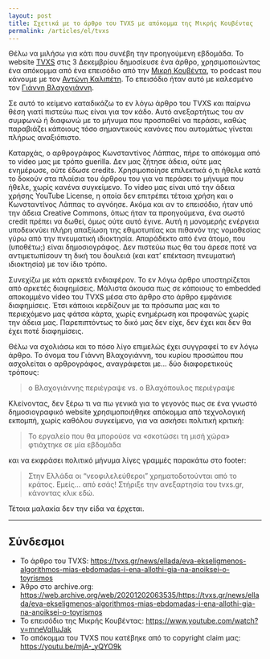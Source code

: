 ```yaml
---
layout: post
title: Σχετικά με το άρθρο του TVXS με απόκομμα της Μικρής Κουβέντας
permalink: /articles/el/tvxs
---
```


Θέλω να μιλήσω για κάτι που συνέβη την προηγούμενη εβδομάδα. Το website [TVXS](https://tvxs.gr) στις 3 Δεκεμβρίου δημοσίευσε ένα άρθρο, χρησιμοποιώντας ένα απόκομμα από ένα επεισόδιο από την [Μικρή Κουβέντα](https://www.youtube.com/channel/UC-9VClHdd-IWYZ8rB3nsdDA), το podcast που κάνουμε με τον [Αντώνη Καλιπέτη](https://twitter.com/akalipetis). Το επεισόδιο ήταν αυτό με καλεσμένο τον [Γιάννη Βλαχογιάννη](https://twitter.com/jonromero).

Σε αυτό το κείμενο καταδικάζω το εν λόγω άρθρο του TVXS και παίρνω θέση γιατί πιστεύω πως είναι για τον κάδο. Αυτό ανεξαρτήτως του αν συμφωνώ ή διαφωνώ με το μήνυμα που προσπαθεί να περάσει, καθώς παραβιάζει κάποιους τόσο σημαντικούς κανόνες που αυτομάτως γίνεται πλήρως αναξιόπιστο.

Καταρχάς, ο αρθρογράφος Κωνσταντίνος Λάππας, πήρε το απόκομμα από το video μας με τρόπο guerilla. Δεν μας ζήτησε άδεια, ούτε μας ενημέρωσε, ούτε έδωσε credits. Χρησιμοποίησε επιλεκτικά ό,τι ήθελε κατά το δοκούν στα πλαίσια του άρθρου του για να περάσει το μήνυμα που ήθελε, χωρίς κανένα συγκείμενο. Το video μας είναι υπό την άδεια χρήσης YouTube License, η οποία δεν επιτρέπει τέτοια χρήση και ο Κωνσταντίνος Λάππας το αγνόησε. Ακόμα και αν το επεισόδιο, ήταν υπό την άδεια Creative Commons, όπως ήταν τα προηγούμενα, ένα σωστό credit πρέπει να δωθεί, όμως ούτε αυτό έγινε. Αυτή η μονομερής ενέργεια υποδεικνύει πλήρη απαξίωση της εθιμοτυπίας και πιθανόν της νομοθεσίας γύρω από την πνευματική ιδιοκτησία. Απαράδεκτο από ένα άτομο, που (υποθέτω;) είναι δημοσιογράφος. Δεν πιστεύω πως θα του άρεσε ποτέ να αντιμετωπίσουν τη δική του δουλειά (και κατ’ επέκταση πνευματική ιδιοκτησία) με τον ίδιο τρόπο.

Συνεχίζω με κάτι αρκετά ενδιαφέρον. Το εν λόγω άρθρο υποστηρίζεται από αρκετές διαφημίσεις. Μάλιστα άκουσα πως σε κάποιους το embedded αποκομμένο video του TVXS μέσα στο άρθρο στο άρθρο εμφάνισε διαφημίσεις. Έτσι κάποιοι κερδίζουν με τα πρόσωπα μας και το περιεχόμενο μας φάτσα κάρτα, χωρίς ενημέρωση και προφανώς χωρίς την άδεια μας. Παρεπιπτόντως το δικό μας δεν είχε, δεν έχει και δεν θα έχει ποτέ διαφημίσεις.

Θέλω να σχολιάσω και το πόσο λίγο επιμελώς έχει συγγραφεί το εν λόγω άρθρο. Το όνομα του Γιάννη Βλαχογιάννη, του κυρίου προσώπου που ασχολείται ο αρθρογράφος, αναγράφεται με… δύο διαφορετικούς τρόπους:

> ο Βλαχογιάννης περιέγραψε
vs.
>  ο Βλαχόπουλος περιέγραψε

Κλείνoντας, δεν ξέρω τι να πω γενικά για το γεγονός πως σε ένα γνωστό δημοσιογραφικό website χρησιμοποιήθηκε απόκομμα από τεχνολογική εκπομπή, χωρίς καθόλου συγκείμενο, για να ασκήσει πολιτική κριτική:

> Το εργαλείο που θα μπορούσε να «σκοτώσει τη μισή χώρα» φτιάχτηκε σε μία εβδομάδα

 και να εκφράσει πολιτικό μήνυμα λίγες γραμμές παρακάτω στο footer:

> Στην Ελλάδα οι “νεοφιλελεύθεροι” χρηματοδοτούνται από το κράτος. Εμείς… από εσάς! Στήριξε την ανεξαρτησία του tvxs.gr, κάνοντας κλικ εδώ.

Τέτοια μαλακία δεν την είδα να έρχεται.

---

## Σύνδεσμοι
- Το άρθρο του TVXS: https://tvxs.gr/news/ellada/eva-ekseligmenos-algorithmos-mias-ebdomadas-i-ena-allothi-gia-na-anoiksei-o-toyrismos
- Άθρο στο archive.org: https://web.archive.org/web/20201202063535/https://tvxs.gr/news/ellada/eva-ekseligmenos-algorithmos-mias-ebdomadas-i-ena-allothi-gia-na-anoiksei-o-toyrismos
- To επεισόδιο της Μικρής Κουβέντας: https://www.youtube.com/watch?v=mneVqIIuJak
- Το απόκομμα του TVXS που κατέβηκε από το copyright claim μας: https://youtu.be/mjA-_yQYO9k
